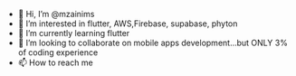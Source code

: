 - 👋 Hi, I’m @mzainims
- 👀 I’m interested in flutter, AWS,Firebase, supabase, phyton
- 🌱 I’m currently learning flutter
- 💞️ I’m looking to collaborate on mobile apps development...but ONLY 3% of coding experience
- 📫 How to reach me 

<!---
mzainims/mzainims is a ✨ special ✨ repository because its `README.md` (this file) appears on your GitHub profile.
You can click the Preview link to take a look at your changes.
--->
